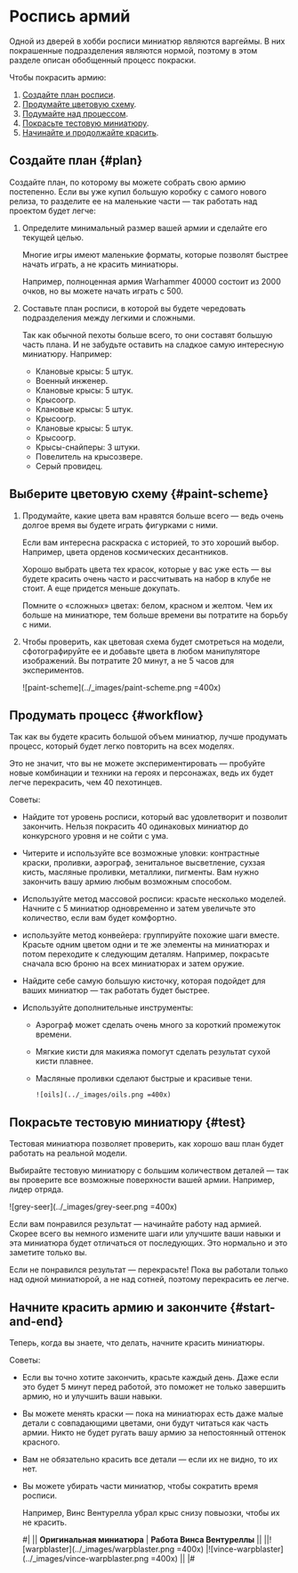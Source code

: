 # Роспись армий

Одной из дверей в хобби росписи миниатюр являются варгеймы. В них покрашенные подразделения являются нормой, поэтому в этом разделе описан обобщенный процесс покраски.

Чтобы покрасить армию:

1. [Создайте план росписи](#plan).
2. [Продумайте цветовую схему](#paint-scheme).
3. [Подумайте над процессом](#workflow).
4. [Покрасьте тестовую миниатюру](#test).
5. [Начинайте и продолжайте красить](#start-and-end).

## Создайте план {#plan}

Создайте план, по которому вы можете собрать свою армию постепенно. Если вы уже купил большую коробку с самого нового релиза, то разделите ее на маленькие части — так работать над проектом будет легче:

1. Определите минимальный размер вашей армии и сделайте его текущей целью.

    Многие игры имеют маленькие форматы, которые позволят быстрее начать играть, а не красить миниатюры.

    Например, полноценная армия Warhammer 40000 состоит из 2000 очков, но вы можете начать играть с 500.

2. Составьте план росписи, в которой вы будете чередовать подразделения между легкими и сложными.

   Так как обычной пехоты больше всего, то они составят большую часть плана. И не забудьте оставить на сладкое самую интересную миниатюру. Например:

   * Клановые крысы: 5 штук.
   * Военный инженер.
   * Клановые крысы: 5 штук.
   * Крысоогр.
   * Клановые крысы: 5 штук.
   * Крысоогр.
   * Клановые крысы: 5 штук.
   * Крысоогр.
   * Крысы-снайперы: 3 штуки.
   * Повелитель на крысозвере.
   * Серый провидец.

## Выберите цветовую схему {#paint-scheme}

1. Продумайте, какие цвета вам нравятся больше всего — ведь очень долгое время вы будете играть фигурками с ними.

    Если вам интересна раскраска с историей, то это хороший выбор. Например, цвета орденов космических десантников.

    Хорошо выбрать цвета тех красок, которые у вас уже есть — вы будете красить очень часто и рассчитывать на набор в клубе не стоит. А еще придется меньше докупать.

    Помните о «сложных» цветах: белом, красном и желтом. Чем их больше на миниатюре, тем больше времени вы потратите на борьбу с ними.

2. Чтобы проверить, как цветовая схема будет смотреться на модели, сфотографируйте ее и добавьте цвета в любом манипуляторе изображений. Вы потратите 20 минут, а не 5 часов для экспериментов.

   ![paint-scheme](../_images/paint-scheme.png =400x)

## Продумать процесс {#workflow}

Так как вы будете красить большой объем миниатюр, лучше продумать процесс, который будет легко повторить на всех моделях.

Это не значит, что вы не можете экспериментировать — пробуйте новые комбинации и техники на героях и персонажах, ведь их будет легче перекрасить, чем 40 пехотинцев.

Советы:

* Найдите тот уровень росписи, который вас удовлетворит и позволит закончить. Нельзя покрасить 40 одинаковых миниатюр до конкурсного уровня и не сойти с ума.
* Читерите и используйте все возможные уловки: контрастные краски, проливки, аэрограф, зенитальное высветление, сухзая кисть, масляные проливки, металлики, пигменты. Вам нужно закончить вашу армию любым возможным способом.
* Используйте метод массовой росписи: красьте несколько моделей. Начните с 5 миниатюр одновременно и затем увеличьте это количество, если вам будет комфортно.
* используйте метод конвейера: группируйте похожие шаги вместе. Красьте одним цветом одни и те же элементы на миниатюрах и потом переходите к следующим деталям. Например, покрасьте сначала всю броню на всех миниатюрах и затем оружие.
* Найдите себе самую большую кисточку, которая подойдет для ваших миниатюр — так работать будет быстрее.
* Используйте дополнительные инструменты:

  * Аэрограф может сделать очень много за короткий промежуток времени.
  * Мягкие кисти для макияжа помогут сделать результат сухой кисти плавнее.
  * Масляные проливки сделают быстрые и красивые тени.

        ![oils](../_images/oils.png =400x)

## Покрасьте тестовую миниатюру {#test}

Тестовая миниатюра позволяет проверить, как хорошо ваш план будет работать на реальной модели.

Выбирайте тестовую миниатюру с большим количеством деталей — так вы проверите все возможные поверхности вашей армии. Например, лидер отряда.

![grey-seer](../_images/grey-seer.png =400x)

Если вам понравился результат — начинайте работу над армией. Скорее всего вы немного измените шаги или улучшите ваши навыки и эта миниатюра будет отличаться от последующих. Это нормально и это заметите только вы.

Если не понравился результат — перекрасьте! Пока вы работали только над одной миниатюрой, а не над сотней, поэтому перекрасить ее легче.

## Начните красить армию и закончите {#start-and-end}

Теперь, когда вы знаете, что делать, начните красить миниатюры.

Советы:

* Если вы точно хотите закончить, красьте каждый день. Даже если это будет 5 минут перед работой, это поможет не только завершить армию, но и улучшить ваши навыки.

* Вы можете менять краски — пока на миниатюрах есть даже малые детали с совпадающими цветами, они будут читаться как часть армии. Никто не будет ругать вашу армию за непостоянный оттенок красного.

* Вам не обязательно красить все детали — если их не видно, то их нет.

* Вы можете убирать части миниатюр, чтобы сократить время росписи.

    Например, Винс Вентурелла убрал крыс снизу повыозки, чтобы их не красить.

    #|
    || **Оригинальная миниатюра**
    | **Работа Винса Вентуреллы**
    ||
    ||![warpblaster](../_images/warpblaster.png =400x)
    |![vince-warpblaster](../_images/vince-warpblaster.png =400x)
    ||
    |#

